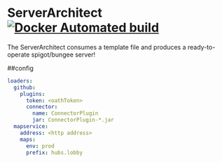 # ServerArchitect [![Docker Automated build](https://img.shields.io/docker/automated/exorath/serverarchitect.svg)]()
The ServerArchitect consumes a template file and produces a ready-to-operate spigot/bungee server!


##config

```yaml
loaders:
  github:
    plugins:
      token: <oathToken>
      connector:
        name: ConnectorPlugin
        jar: ConnectorPlugin-*.jar
  mapservice:
    address: <http address>
    maps:
      env: prod
      prefix: hubs.lobby
    
```

